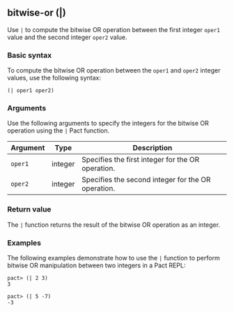 ## bitwise-or (|)

Use `|` to compute the bitwise OR operation between the first integer `oper1` value and the second integer `oper2` value.

### Basic syntax

To compute the bitwise OR operation between the `oper1` and `oper2` integer values, use the following syntax:

```pact
(| oper1 oper2)
```

### Arguments

Use the following arguments to specify the integers for the bitwise OR operation using the `|` Pact function.

| Argument | Type | Description |
| --- | --- | --- |
| `oper1` | integer | Specifies the first integer for the OR operation. |
| `oper2` | integer | Specifies the second integer for the OR operation. |

### Return value

The `|` function returns the result of the bitwise OR operation as an integer.

### Examples

The following examples demonstrate how to use the `|` function to perform bitwise OR manipulation between two integers in a Pact REPL:

```pact
pact> (| 2 3)
3

pact> (| 5 -7)
-3
```
